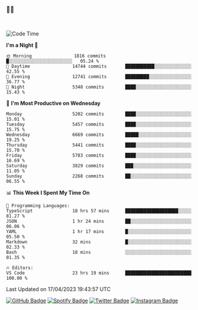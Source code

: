 ### 🤙🍺

<!-- <a href="https://github-readme-stats.vercel.app/api?username=hzak2xx&count_private=true&show_icons=true&theme=dracula">
  <img align="center" src="https://github-readme-stats.vercel.app/api?username=hzak2xx&count_private=true&show_icons=true&theme=dracula" />
</a>
</br> -->
</br>

<!--START_SECTION:waka-->
![Code Time](http://img.shields.io/badge/Code%20Time-2%2C338%20hrs%2019%20mins-blue)

**I'm a Night 🦉** 

```text
🌞 Morning                1816 commits        █░░░░░░░░░░░░░░░░░░░░░░░░   05.24 % 
🌆 Daytime                14744 commits       ███████████░░░░░░░░░░░░░░   42.55 % 
🌃 Evening                12741 commits       █████████░░░░░░░░░░░░░░░░   36.77 % 
🌙 Night                  5348 commits        ████░░░░░░░░░░░░░░░░░░░░░   15.43 % 
```
📅 **I'm Most Productive on Wednesday** 

```text
Monday                   5202 commits        ████░░░░░░░░░░░░░░░░░░░░░   15.01 % 
Tuesday                  5457 commits        ████░░░░░░░░░░░░░░░░░░░░░   15.75 % 
Wednesday                6669 commits        █████░░░░░░░░░░░░░░░░░░░░   19.25 % 
Thursday                 5441 commits        ████░░░░░░░░░░░░░░░░░░░░░   15.70 % 
Friday                   5783 commits        ████░░░░░░░░░░░░░░░░░░░░░   16.69 % 
Saturday                 3829 commits        ███░░░░░░░░░░░░░░░░░░░░░░   11.05 % 
Sunday                   2268 commits        ██░░░░░░░░░░░░░░░░░░░░░░░   06.55 % 
```


📊 **This Week I Spent My Time On** 

```text
💬 Programming Languages: 
TypeScript               18 hrs 57 mins      ████████████████████░░░░░   81.27 % 
JSON                     1 hr 24 mins        ██░░░░░░░░░░░░░░░░░░░░░░░   06.06 % 
YAML                     1 hr 17 mins        █░░░░░░░░░░░░░░░░░░░░░░░░   05.50 % 
Markdown                 32 mins             █░░░░░░░░░░░░░░░░░░░░░░░░   02.33 % 
Bash                     18 mins             ░░░░░░░░░░░░░░░░░░░░░░░░░   01.35 % 

🔥 Editors: 
VS Code                  23 hrs 19 mins      █████████████████████████   100.00 % 
```


 Last Updated on 17/04/2023 19:43:57 UTC
<!--END_SECTION:waka-->

[![GitHub Badge](https://img.shields.io/badge/GitHub-100000?style=for-the-badge&logo=github&logoColor=white)](https://github.com/hzak2xx)
[![Spotify Badge](https://img.shields.io/badge/Spotify-1ED760?&style=for-the-badge&logo=spotify&logoColor=white)](https://open.spotify.com/user/uf90s6sbbh75a1mt44clkhkvf)
[![Twitter Badge](https://img.shields.io/badge/Twitter-1DA1F2?style=for-the-badge&logo=twitter&logoColor=white)](https://twitter.com/hzak2xx)
[![Instagram Badge](https://img.shields.io/badge/Instagram-E4405F?style=for-the-badge&logo=instagram&logoColor=white)](https://www.instagram.com/hzak2xx/)
